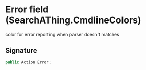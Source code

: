 # Error field (SearchAThing.CmdlineColors)
color for error reporting when parser doesn't matches

## Signature
```csharp
public Action Error;
```
